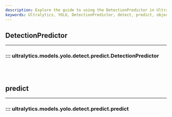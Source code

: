 ```yaml
---
description: Explore the guide to using the DetectionPredictor in Ultralytics YOLO. Learn how to predict, detect and analyze objects accurately.
keywords: Ultralytics, YOLO, DetectionPredictor, detect, predict, object detection, analysis
---
```


## DetectionPredictor
---
### ::: ultralytics.models.yolo.detect.predict.DetectionPredictor
<br><br>

## predict
---
### ::: ultralytics.models.yolo.detect.predict.predict
<br><br>